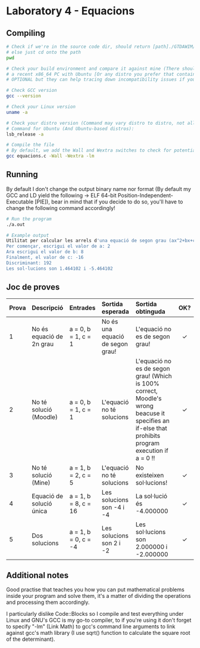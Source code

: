 # Laboratory 4 - Equacions

## Compiling

```bash
# Check if we're in the source code dir, should return [path]./GTDAWIM/FProgI/L4EQUACIONS
# else just cd onto the path
pwd

# Check your build environment and compare it against mine (There should not be problems if yo're using
# a recent x86_64 PC with Ubuntu [Or any distro you prefer that contains GNUs C Compiler]), next steps are
# OPTIONAL but they can help tracing down incompatibility issues if you can't compile the code succesfully

# Check GCC version
gcc --version

# Check your Linux version
uname -a

# Check your distro version (Command may vary distro to distro, not all are based-off Debian!)
# Command for Ubuntu (And Ubuntu-based distros):
lsb_release -a

# Compile the file
# By default, we add the Wall and Wextra switches to check for potential warnings at compile time.
gcc equacions.c -Wall -Wextra -lm
```
## Running

By default I don't change the output binary name nor format (By default my GCC and LD yield the following -> ELF 64-bit Position-Independent-Executable [PIE]), bear in mind that if you decide to do so, you'll have to change the following command accordingly!

```bash
# Run the program
./a.out

# Example output
Utilitat per calcular les arrels d'una equació de segon grau (ax^2+bx+c=0)
Per començar, escrigui el valor de a: 2
Ara escrigui el valor de b: 8
Finalment, el valor de c: -16
Discriminant: 192
Les sol·lucions son 1.464102 i -5.464102
```
## Joc de proves

| Prova | Descripció                          | Entrades               | Sortida esperada                                                   | Sortida obtinguda                                                                                                                                  | OK? |
| :---- |:----------------------------------- |:---------------------- |:------------------------------------------------------------------ |:-------------------------------------------------------------------------------------------------------------------------------------------------- |:---:|
| 1     | No és equació de 2n grau            | a = 0, b = 1, c = 1    | No és una equació de segon grau!                                   | L'equació no es de segon grau!                                                                                                                     | ✓   |
| 2     | No té solució (Moodle)              | a = 0, b = 1, c = 1    | L'equació no té solucions                                          | L'equació no es de segon grau! (Which is 100% correct, Moodle's wrong beacuse it specifies an if-else that prohibits program execution if a = 0 ‼️ | ✓   |
| 3     | No té solució (Mine)                | a = 1, b = 2, c = 5    | L'equació no té solucions                                          | No existeixen sol·lucions!                                                                                                                         | ✓   |
| 4     | Equació de solució única            | a = 1, b = 8, c = 16   | Les solucions son -4 i -4                                          | La sol·lució és -4.000000                                                                                                                          | ✓   |
| 5     | Dos solucions                       | a = 1, b = 0, c = -4   | Les solucions son 2 i -2                                           | Les sol·lucions son 2.000000 i -2.000000                                                                                                           | ✓   |

## Additional notes

Good practise that teaches you how you can put mathematical problems inside your program and solve them, it's a matter of dividing the operations and processing them accordingly.

I particularly dislike Code::Blocks so I compile and test everything under Linux and GNU's GCC is my go-to compiler, to if you're using it don't forget to specify "-lm" (Link Math) to gcc's command line arguments to link against gcc's math library (I use sqrt() function to calculate the square root of the determinant).
